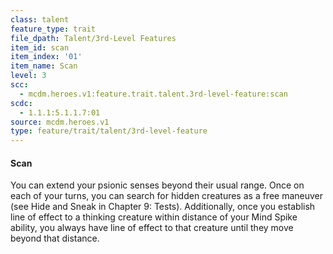 ```yaml
---
class: talent
feature_type: trait
file_dpath: Talent/3rd-Level Features
item_id: scan
item_index: '01'
item_name: Scan
level: 3
scc:
  - mcdm.heroes.v1:feature.trait.talent.3rd-level-feature:scan
scdc:
  - 1.1.1:5.1.1.7:01
source: mcdm.heroes.v1
type: feature/trait/talent/3rd-level-feature
---
```


#### Scan

You can extend your psionic senses beyond their usual range. Once on each of your turns, you can search for hidden creatures as a free maneuver (see Hide and Sneak in Chapter 9: Tests). Additionally, once you establish line of effect to a thinking creature within distance of your Mind Spike ability, you always have line of effect to that creature until they move beyond that distance.
